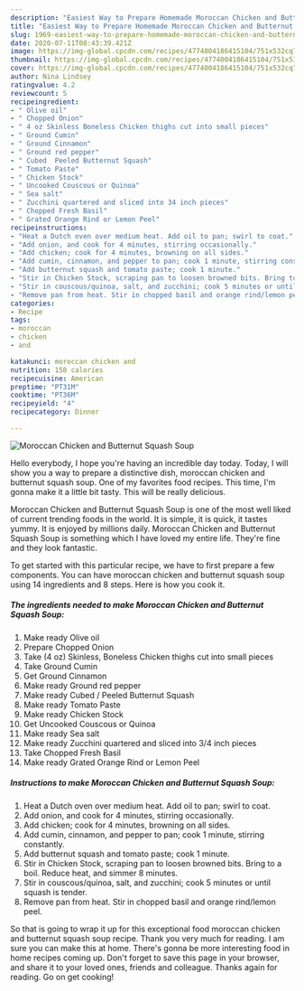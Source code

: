 ```yaml
---
description: "Easiest Way to Prepare Homemade Moroccan Chicken and Butternut Squash Soup"
title: "Easiest Way to Prepare Homemade Moroccan Chicken and Butternut Squash Soup"
slug: 1969-easiest-way-to-prepare-homemade-moroccan-chicken-and-butternut-squash-soup
date: 2020-07-11T08:43:39.421Z
image: https://img-global.cpcdn.com/recipes/4774004186415104/751x532cq70/moroccan-chicken-and-butternut-squash-soup-recipe-main-photo.jpg
thumbnail: https://img-global.cpcdn.com/recipes/4774004186415104/751x532cq70/moroccan-chicken-and-butternut-squash-soup-recipe-main-photo.jpg
cover: https://img-global.cpcdn.com/recipes/4774004186415104/751x532cq70/moroccan-chicken-and-butternut-squash-soup-recipe-main-photo.jpg
author: Nina Lindsey
ratingvalue: 4.2
reviewcount: 5
recipeingredient:
- " Olive oil"
- " Chopped Onion"
- " 4 oz Skinless Boneless Chicken thighs cut into small pieces"
- " Ground Cumin"
- " Ground Cinnamon"
- " Ground red pepper"
- " Cubed  Peeled Butternut Squash"
- " Tomato Paste"
- " Chicken Stock"
- " Uncooked Couscous or Quinoa"
- " Sea salt"
- " Zucchini quartered and sliced into 34 inch pieces"
- " Chopped Fresh Basil"
- " Grated Orange Rind or Lemon Peel"
recipeinstructions:
- "Heat a Dutch oven over medium heat. Add oil to pan; swirl to coat."
- "Add onion, and cook for 4 minutes, stirring occasionally."
- "Add chicken; cook for 4 minutes, browning on all sides."
- "Add cumin, cinnamon, and pepper to pan; cook 1 minute, stirring constantly."
- "Add butternut squash and tomato paste; cook 1 minute."
- "Stir in Chicken Stock, scraping pan to loosen browned bits. Bring to a boil. Reduce heat, and simmer 8 minutes."
- "Stir in couscous/quinoa, salt, and zucchini; cook 5 minutes or until squash is tender."
- "Remove pan from heat. Stir in chopped basil and orange rind/lemon peel."
categories:
- Recipe
tags:
- moroccan
- chicken
- and

katakunci: moroccan chicken and 
nutrition: 158 calories
recipecuisine: American
preptime: "PT31M"
cooktime: "PT36M"
recipeyield: "4"
recipecategory: Dinner

---
```



![Moroccan Chicken and Butternut Squash Soup](https://img-global.cpcdn.com/recipes/4774004186415104/751x532cq70/moroccan-chicken-and-butternut-squash-soup-recipe-main-photo.jpg)

Hello everybody, I hope you're having an incredible day today. Today, I will show you a way to prepare a distinctive dish, moroccan chicken and butternut squash soup. One of my favorites food recipes. This time, I'm gonna make it a little bit tasty. This will be really delicious.



Moroccan Chicken and Butternut Squash Soup is one of the most well liked of current trending foods in the world. It is simple, it is quick, it tastes yummy. It is enjoyed by millions daily. Moroccan Chicken and Butternut Squash Soup is something which I have loved my entire life. They're fine and they look fantastic.


To get started with this particular recipe, we have to first prepare a few components. You can have moroccan chicken and butternut squash soup using 14 ingredients and 8 steps. Here is how you cook it.

<!--inarticleads1-->

##### The ingredients needed to make Moroccan Chicken and Butternut Squash Soup:

1. Make ready  Olive oil
1. Prepare  Chopped Onion
1. Take  (4 oz) Skinless, Boneless Chicken thighs cut into small pieces
1. Take  Ground Cumin
1. Get  Ground Cinnamon
1. Make ready  Ground red pepper
1. Make ready  Cubed / Peeled Butternut Squash
1. Make ready  Tomato Paste
1. Make ready  Chicken Stock
1. Get  Uncooked Couscous or Quinoa
1. Make ready  Sea salt
1. Make ready  Zucchini quartered and sliced into 3/4 inch pieces
1. Take  Chopped Fresh Basil
1. Make ready  Grated Orange Rind or Lemon Peel




<!--inarticleads2-->

##### Instructions to make Moroccan Chicken and Butternut Squash Soup:

1. Heat a Dutch oven over medium heat. Add oil to pan; swirl to coat.
1. Add onion, and cook for 4 minutes, stirring occasionally.
1. Add chicken; cook for 4 minutes, browning on all sides.
1. Add cumin, cinnamon, and pepper to pan; cook 1 minute, stirring constantly.
1. Add butternut squash and tomato paste; cook 1 minute.
1. Stir in Chicken Stock, scraping pan to loosen browned bits. Bring to a boil. Reduce heat, and simmer 8 minutes.
1. Stir in couscous/quinoa, salt, and zucchini; cook 5 minutes or until squash is tender.
1. Remove pan from heat. Stir in chopped basil and orange rind/lemon peel.




So that is going to wrap it up for this exceptional food moroccan chicken and butternut squash soup recipe. Thank you very much for reading. I am sure you can make this at home. There's gonna be more interesting food in home recipes coming up. Don't forget to save this page in your browser, and share it to your loved ones, friends and colleague. Thanks again for reading. Go on get cooking!
